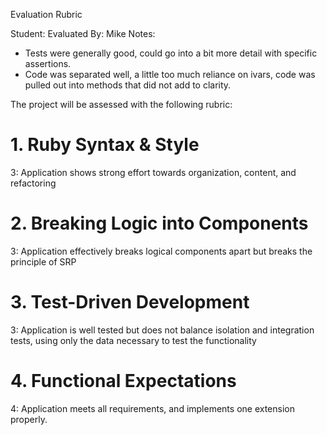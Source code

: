 Evaluation Rubric

Student:
Evaluated By: Mike
Notes:

* Tests were generally good, could go into a bit more detail with specific assertions.
* Code was separated well, a little too much reliance on ivars, code was
pulled out into methods that did not add to clarity.

The project will be assessed with the following rubric:

# 1. Ruby Syntax & Style

3: Application shows strong effort towards organization, content, and refactoring

# 2. Breaking Logic into Components

3: Application effectively breaks logical components apart but breaks the principle of SRP

# 3. Test-Driven Development

3: Application is well tested but does not balance isolation and integration tests, using only the data necessary to test the functionality

# 4. Functional Expectations

4: Application meets all requirements, and implements one extension properly.
